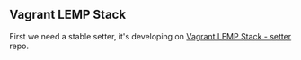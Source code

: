 ## Vagrant LEMP Stack

First we need a stable setter, it's developing on [Vagrant LEMP Stack - setter](https://github.com/juy/Vagrant-LEMP-Stack-setter) repo.